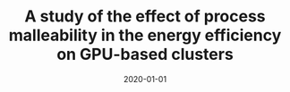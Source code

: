 ---
title: "A study of the effect of process malleability in the energy efficiency on GPU-based clusters"
date: 2020-01-01
venue: 'The Journal of Supercomputing'
paperurl: 'https://doi.org/10.1007/s11227-019-03034-x'
citation: ' <strong>S. Iserte</strong>, and  K. Rojek, &quot;A study of the effect of process malleability in the energy efficiency on GPU-based clusters.&quot; The Journal of Supercomputing, 2020.'
---